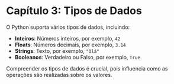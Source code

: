 # Capítulo 3: Tipos de Dados

O Python suporta vários tipos de dados, incluindo:

- **Inteiros**: Números inteiros, por exemplo, `42`
- **Floats**: Números decimais, por exemplo, `3.14`
- **Strings**: Texto, por exemplo, `"Olá"`
- **Booleanos**: Verdadeiro ou Falso, por exemplo, `True`

Compreender os tipos de dados é crucial, pois influencia como as operações são realizadas sobre os valores.
